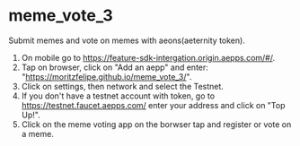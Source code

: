 # meme_vote_3

Submit memes and vote on memes with aeons(aeternity token).

1. On mobile go to https://feature-sdk-intergation.origin.aepps.com/#/.
2. Tap on browser, click on "Add an aepp" and enter: "https://moritzfelipe.github.io/meme_vote_3/".
3. Click on settings, then network and select the Testnet.
4. If you don't have a testnet account with token, go to https://testnet.faucet.aepps.com/ enter your address and click on "Top Up!".
5. Click on the meme voting app on the borwser tap and register or vote on a meme.
